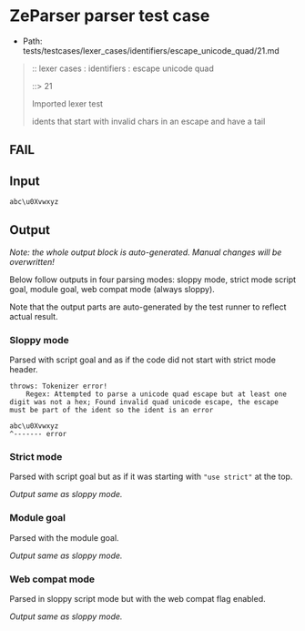 # ZeParser parser test case

- Path: tests/testcases/lexer_cases/identifiers/escape_unicode_quad/21.md

> :: lexer cases : identifiers : escape unicode quad
>
> ::> 21
>
> Imported lexer test
>
> idents that start with invalid chars in an escape and have a tail

## FAIL

## Input

`````js
abc\u0Xvwxyz
`````

## Output

_Note: the whole output block is auto-generated. Manual changes will be overwritten!_

Below follow outputs in four parsing modes: sloppy mode, strict mode script goal, module goal, web compat mode (always sloppy).

Note that the output parts are auto-generated by the test runner to reflect actual result.

### Sloppy mode

Parsed with script goal and as if the code did not start with strict mode header.

`````
throws: Tokenizer error!
    Regex: Attempted to parse a unicode quad escape but at least one digit was not a hex; Found invalid quad unicode escape, the escape must be part of the ident so the ident is an error

abc\u0Xvwxyz
^------- error
`````

### Strict mode

Parsed with script goal but as if it was starting with `"use strict"` at the top.

_Output same as sloppy mode._

### Module goal

Parsed with the module goal.

_Output same as sloppy mode._

### Web compat mode

Parsed in sloppy script mode but with the web compat flag enabled.

_Output same as sloppy mode._
